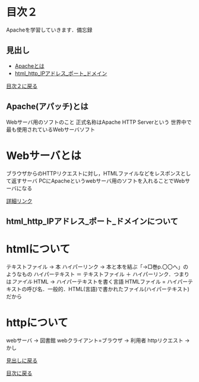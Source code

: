 # 目次２

Apacheを学習していきます．備忘録

## 見出し
- [Apacheとは](#Apache(アパッチ)とは)
- [html_http_IPアドレス_ポート_ドメイン](#html_http_IPアドレス_ポート_ドメイン)


[目次２に戻る](../README.md)


## Apache(アパッチ)とは
Webサーバ用のソフトのこと
正式名称はApache HTTP Serverという
世界中で最も使用されているWebサーバソフト
# Webサーバとは
ブラウザからのHTTPリクエストに対し，HTMLファイルなどをレスポンスとして返すサーバ
PCにApacheというwebサーバ用のソフトを入れることでWebサーバになる

[詳細リンク](https://qiita.com/tanayasu1228/items/11e22a18dbfa796745b5)

## html_http_IPアドレス_ポート_ドメインについて
# htmlについて
テキストファイル → 本
ハイパーリンク → 本と本を結ぶ「→□巻p.〇〇へ」のようなもの
ハイパーテキスト ＝ テキストファイル ＋ ハイパーリンク．つまりは<em>ファイル</em>
HTML → ハイパーテキストを書く言語
HTMLファイル = ハイパーテキストの呼び名．一般的．HTML(言語)で書かれたファイル(ハイパーテキスト)だから

# httpについて
webサーバ → 図書館
webクライアント=ブラウザ → 利用者
httpリクエスト → かし



[見出しに戻る](#見出し)

[目次に戻る](../README.md)